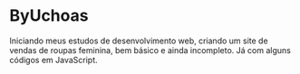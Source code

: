 # ByUchoas
Iniciando meus estudos de desenvolvimento web, criando um site de vendas de roupas feminina, bem básico e ainda incompleto. Já com alguns códigos em JavaScript.
